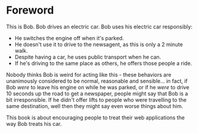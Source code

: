 # Foreword

This is Bob. Bob drives an electric car. Bob uses his electric car responsibly:

- He switches the engine off when it's parked.
- He doesn't use it to drive to the newsagent, as this is only a 2 minute walk.
- Despite having a car, he uses public transport when he can.
- If he's driving to the same place as others, he offers those people a ride.

Nobody thinks Bob is weird for acting like this - these behaviors are unanimously considered to be normal, reasonable and sensible... in fact, if Bob _were_ to leave his engine on while he was parked, or if he _were_ to drive 10 seconds up the road to get a newspaper, people might say that Bob is a bit irresponsible. If he didn't offer lifts to people who were travelling to the same destination, well then they might say even worse things about him.

This book is about encouraging people to treat their web applications the way Bob treats his car.
